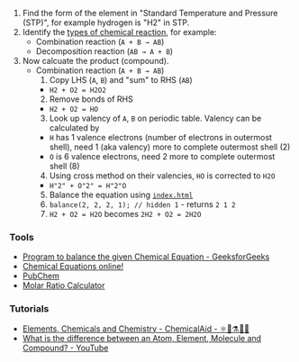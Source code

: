 
1. Find the form of the element in "Standard Temperature and Pressure (STP)", for example hydrogen is "H2" in STP.
2. Identify the [types of chemical reaction](https://byjus.com/chemistry/types-of-chemical-reactions/), for example:
   - Combination reaction (`A + B → AB`)
   - Decomposition reaction (`AB → A + B`)
3. Now calcuate the product (compound). 
    - Combination reaction (`A + B → AB`)
      1. Copy LHS (`A`, `B`) and "sum" to RHS (`AB`)
        - `H2 + O2 = H2O2`
      2. Remove bonds of RHS
        - `H2 + O2 = HO`
      3. Look up valency of `A`, `B` on periodic table. Valency can be calculated by 
        - `H` has 1 valence electrons (number of electrons in outermost shell), need 1 (aka valency) more to complete outermost shell (2) 
        - `O` is 6 valence electrons, need 2 more to complete outermost shell (8)
      4. Using cross method on their valencies, `HO` is corrected to `H2O`
        - `H"2" + O"2" = H"2"O`
      5. Balance the equation using [`index.html`](index.html)
        1. `balance(2, 2, 2, 1); // hidden 1`
          - returns `2 1 2`
        2. `H2 + O2 = H2O` becomes `2H2 + O2 = 2H2O`

### Tools
- [Program to balance the given Chemical Equation - GeeksforGeeks](https://www.geeksforgeeks.org/program-to-balance-the-given-chemical-equation/)
- [Chemical Equations online!](https://chemequations.com/en/)
- [PubChem](https://pubchem.ncbi.nlm.nih.gov/)
- [Molar Ratio Calculator](https://www.omnicalculator.com/chemistry/molar-ratio)

### Tutorials
- [Elements, Chemicals and Chemistry - ChemicalAid - ⚛️🧪⚗️👨‍🔬](https://www.chemicalaid.com/)
- [What is the difference between an Atom, Element, Molecule and Compound? - YouTube](https://www.youtube.com/watch?v=KSfgSw2WKfU)